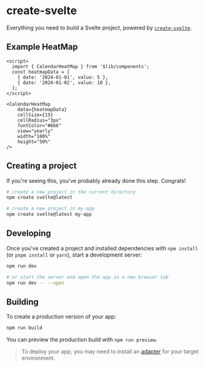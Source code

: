 # create-svelte

Everything you need to build a Svelte project, powered by [`create-svelte`](https://github.com/sveltejs/kit/tree/main/packages/create-svelte).

## Example HeatMap
```
<script>
  import { CalendarHeatMap } from '$lib/components';
  const heatmapData = [
    { date: '2024-01-01', value: 5 },
    { date: '2024-01-02', value: 10 },
  ];
</script>

<CalendarHeatMap
    data={heatmapData}
    cellSize={15}
    cellRadius="3px"
    fontColor="#666"
    view="yearly"
    width="100%"
    height="50%"
/>
```

## Creating a project

If you're seeing this, you've probably already done this step. Congrats!

```bash
# create a new project in the current directory
npm create svelte@latest

# create a new project in my-app
npm create svelte@latest my-app
```

## Developing

Once you've created a project and installed dependencies with `npm install` (or `pnpm install` or `yarn`), start a development server:

```bash
npm run dev

# or start the server and open the app in a new browser tab
npm run dev -- --open
```

## Building

To create a production version of your app:

```bash
npm run build
```

You can preview the production build with `npm run preview`.

> To deploy your app, you may need to install an [adapter](https://kit.svelte.dev/docs/adapters) for your target environment.


